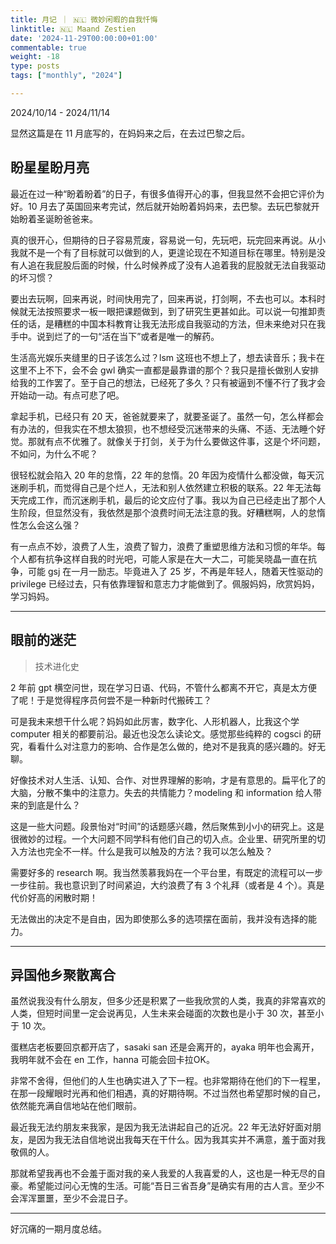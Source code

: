 ```yaml
---
title: 月记 ｜ 🇳🇱 微妙闲暇的自我忏悔
linktitle: 🇳🇱 Maand Zestien
date: '2024-11-29T00:00:00+01:00'
commentable: true
weight: -18
type: posts
tags: ["monthly", "2024"]

---
```


2024/10/14 - 2024/11/14

显然这篇是在 11 月底写的，在妈妈来之后，在去过巴黎之后。

## 盼星星盼月亮

最近在过一种“盼着盼着”的日子，有很多值得开心的事，但我显然不会把它评价为好。10 月去了英国回来考完试，然后就开始盼着妈妈来，去巴黎。去玩巴黎就开始盼着圣诞盼爸爸来。

真的很开心，但期待的日子容易荒废，容易说一句，先玩吧，玩完回来再说。从小我就不是一个有了目标就可以做到的人，更遑论现在不知道目标在哪里。特别是没有人追在我屁股后面的时候，什么时候养成了没有人追着我的屁股就无法自我驱动的坏习惯？

要出去玩啊，回来再说，时间快用完了，回来再说，打剑啊，不去也可以。本科时候就无法按照要求一板一眼把课题做到，到了研究生更甚如此。可以说一句推卸责任的话，是糟糕的中国本科教育让我无法形成自我驱动的方法，但未来绝对只在我手中。说到烂了的一句“活在当下”或者是唯一的解药。

生活高光娱乐夹缝里的日子该怎么过？lsm 这班也不想上了，想去读音乐；我卡在这里不上不下，会不会 gwl 确实一直都是最靠谱的那个？我只是擅长做别人安排给我的工作罢了。至于自己的想法，已经死了多久？只有被逼到不懂不行了我才会开始动一动。有点可悲了吧。

拿起手机，已经只有 20 天，爸爸就要来了，就要圣诞了。虽然一句，怎么样都会有办法的，但我实在不想太狼狈，也不想经受沉迷带来的头痛、不适、无法睡个好觉。那就有点不优雅了。就像关于打剑，关于为什么要做这件事，这是个坏问题，不如问，为什么不呢？

很轻松就会陷入 20 年的怠惰，22 年的怠惰。20 年因为疫情什么都没做，每天沉迷刷手机，而觉得自己是个烂人，无法和别人依然建立积极的联系。22 年无法每天完成工作，而沉迷刷手机，最后的论文应付了事。我以为自己已经走出了那个人生阶段，但显然没有，我依然是那个浪费时间无法注意的我。好糟糕啊，人的怠惰性怎么会这么强？

有一点点不妙，浪费了人生，浪费了智力，浪费了重塑思维方法和习惯的年华。每个人都有抗争这样自我的时光吧，可能人家是在大一大二，可能吴晓晶一直在抗争，可能 gsj 在一月一励志。毕竟进入了 25 岁，不再是年轻人，随着天性驱动的 privilege 已经过去，只有依靠理智和意志力才能做到了。佩服妈妈，欣赏妈妈，学习妈妈。

---

## 眼前的迷茫

>  技术进化史

2 年前 gpt 横空问世，现在学习日语、代码，不管什么都离不开它，真是太方便了呢！于是觉得程序员何尝不是一种新时代搬砖工？

可是我未来想干什么呢？妈妈如此厉害，数字化、人形机器人，比我这个学 computer 相关的都要前沿。最近也没怎么读论文。感觉那些纯粹的 cogsci 的研究，看看什么对注意力的影响、合作是怎么做的，绝对不是我真的感兴趣的。好无聊。

好像技术对人生活、认知、合作、对世界理解的影响，才是有意思的。扁平化了的大脑，分散不集中的注意力。失去的共情能力？modeling 和 information 给人带来的到底是什么？

这是一些大问题。段景怡对“时间”的话题感兴趣，然后聚焦到小小的研究上。这是很微妙的过程。一个大问题不同学科有他们自己的切入点。企业里、研究所里的切入方法也完全不一样。什么是我可以触及的方法？我可以怎么触及？

需要好多的 research 啊。我当然羡慕我妈在一个平台里，有既定的流程可以一步一步往前。我也意识到了时间紧迫，大约浪费了有 3 个礼拜（或者是 4 个）。真是代价好高的闲散时期！

无法做出的决定不是自由，因为即使那么多的选项摆在面前，我并没有选择的能力。

---

## 异国他乡聚散离合

虽然说我没有什么朋友，但多少还是积累了一些我欣赏的人类，我真的非常喜欢的人类，但短时间里一定会说再见，人生未来会碰面的次数也是小于 30 次，甚至小于 10 次。

蛋糕店老板要回京都开店了，sasaki san 还是会离开的，ayaka 明年也会离开，我明年就不会在 en 工作，hanna 可能会回卡拉OK。

非常不舍得，但他们的人生也确实进入了下一程。也非常期待在他们的下一程里，在那一段耀眼时光再和他们相遇，真的好期待啊。不过当然也希望那时候的自己，依然能充满自信地站在他们眼前。

最近我无法约朋友来我家，是因为我无法讲起自己的近况。22 年无法好好面对朋友，是因为我无法自信地说出我每天在干什么。因为我其实并不满意，羞于面对我敬佩的人。

那就希望我再也不会羞于面对我的亲人我爱的人我喜爱的人，这也是一种无尽的自豪。希望能过问心无愧的生活。可能“吾日三省吾身”是确实有用的古人言。至少不会浑浑噩噩，至少不会混日子。

---

好沉痛的一期月度总结。